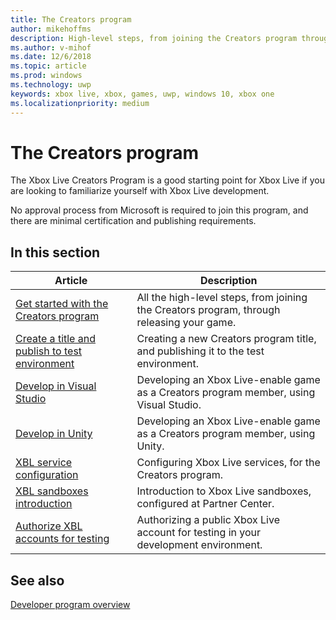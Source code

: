 ```yaml
---
title: The Creators program
author: mikehoffms
description: High-level steps, from joining the Creators program through releasing your game.
ms.author: v-mihof
ms.date: 12/6/2018
ms.topic: article
ms.prod: windows
ms.technology: uwp
keywords: xbox live, xbox, games, uwp, windows 10, xbox one
ms.localizationpriority: medium
---
```


# The Creators program

The Xbox Live Creators Program is a good starting point for Xbox Live if you are looking to familiarize yourself with Xbox Live development.

No approval process from Microsoft is required to join this program, and there are minimal certification and publishing requirements.


## In this section

| Article | Description |
|---------|-------------|
| [Get started with the Creators program](get-started-with-xbox-live-creators.md) | All the high-level steps, from joining the Creators program, through releasing your game. |
| [Create a title and publish to test environment](create-and-test-a-new-creators-title.md) | Creating a new Creators program title, and publishing it to the test environment. |
| [Develop in Visual Studio](develop-creators-title-with-visual-studio.md) | Developing an Xbox Live-enable game as a Creators program member, using Visual Studio. |
| [Develop in Unity](develop-creators-unity.md) | Developing an Xbox Live-enable game as a Creators program member, using Unity. |
| [XBL service configuration](xbox-live-service-configuration-creators.md) | Configuring Xbox Live services, for the Creators program. |
| [XBL sandboxes introduction](xbox-live-sandboxes-creators.md) | Introduction to Xbox Live sandboxes, configured at Partner Center. |
| [Authorize XBL accounts for testing](authorize-xbox-live-accounts.md) | Authorizing a public Xbox Live account for testing in your development environment. |


## See also

[Developer program overview](../developer-program-overview.md)
